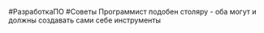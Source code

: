 #РазработкаПО #Советы
Программист подобен столяру - оба могут и должны создавать сами себе инструменты